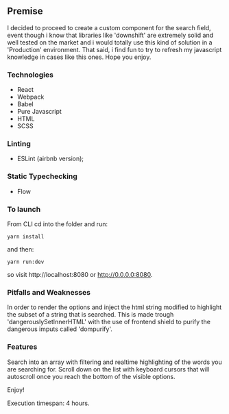 ## Premise

I decided to proceed to create a custom component for the search field, event though i know that libraries like 'downshift' are extremely solid and well tested on the market and i would totally use this kind of solution in a 'Production' environment. That said, i find fun to try to refresh my javascript knowledge in cases like this ones. Hope you enjoy.

### Technologies

- React
- Webpack
- Babel
- Pure Javascript
- HTML
- SCSS

### Linting

- ESLint (airbnb version);

### Static Typechecking

- Flow

### To launch

From CLI cd into the folder and run:

`yarn install`

and then:

`yarn run:dev`

so visit http://localhost:8080 or http://0.0.0.0:8080.

### Pitfalls and Weaknesses

In order to render the options and inject the html string modified to highlight the subset of a string that is searched. This is made trough 'dangerouslySetInnerHTML' with the use of frontend shield to purify the dangerous imputs called 'dompurify'.

### Features

Search into an array with filtering and realtime highlighting of the words you are searching for. Scroll down on the list with keyboard cursors that will autoscroll once you reach the bottom of the visible options.

Enjoy!

Execution timespan: 4 hours.